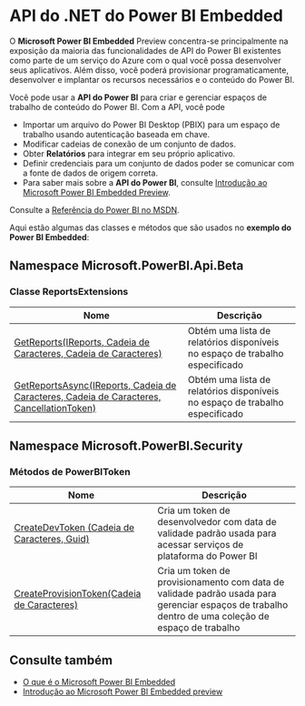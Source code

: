 <properties
   pageTitle="API do .NET do Power BI Embedded"
   description="API do .NET do Power BI Embedded"
   services="power-bi-embedded"
   documentationCenter=""
   authors="dvana"
   manager="NA"
   editor=""
   tags=""/>
<tags
   ms.service="power-bi-embedded"
   ms.devlang="NA"
   ms.topic="article"
   ms.tgt_pltfrm="NA"
   ms.workload="powerbi"
   ms.date="03/29/2016"
   ms.author="derrickv"/>

# API do .NET do Power BI Embedded

O **Microsoft Power BI Embedded** Preview concentra-se principalmente na exposição da maioria das funcionalidades de API do Power BI existentes como parte de um serviço do Azure com o qual você possa desenvolver seus aplicativos. Além disso, você poderá provisionar programaticamente, desenvolver e implantar os recursos necessários e o conteúdo do Power BI.

Você pode usar a **API do Power BI** para criar e gerenciar espaços de trabalho de conteúdo do Power BI. Com a API, você pode

  - Importar um arquivo do Power BI Desktop (PBIX) para um espaço de trabalho usando autenticação baseada em chave.
  - Modificar cadeias de conexão de um conjunto de dados.
  - Obter **Relatórios** para integrar em seu próprio aplicativo.
  - Definir credenciais para um conjunto de dados poder se comunicar com a fonte de dados de origem correta.
  - Para saber mais sobre a **API do Power BI**, consulte [Introdução ao Microsoft Power BI Embedded Preview](power-bi-embedded-get-started.md).

Consulte a [Referência do Power BI no MSDN](https://msdn.microsoft.com/library/mt669800.aspx).

Aqui estão algumas das classes e métodos que são usados no **exemplo do Power BI Embedded**:

## Namespace Microsoft.PowerBI.Api.Beta

### Classe ReportsExtensions
|Nome|Descrição
|---|---
|[GetReports(IReports, Cadeia de Caracteres, Cadeia de Caracteres)](https://msdn.microsoft.com/library/microsoft.powerbi.api.beta.reportsextensions.getreports.aspx)|Obtém uma lista de relatórios disponíveis no espaço de trabalho especificado
|[GetReportsAsync(IReports, Cadeia de Caracteres, Cadeia de Caracteres, CancellationToken)](https://msdn.microsoft.com/library/microsoft.powerbi.api.beta.reportsextensions.getreportsasync.aspx)|Obtém uma lista de relatórios disponíveis no espaço de trabalho especificado

## Namespace Microsoft.PowerBI.Security

### Métodos de PowerBIToken
|Nome| Descrição
|---|---
|[CreateDevToken (Cadeia de Caracteres, Guid)](https://msdn.microsoft.com/library/mt670215.aspx)|Cria um token de desenvolvedor com data de validade padrão usada para acessar serviços de plataforma do Power BI
|[CreateProvisionToken(Cadeia de Caracteres)](https://msdn.microsoft.com/library/mt670218.aspx)|Cria um token de provisionamento com data de validade padrão usada para gerenciar espaços de trabalho dentro de uma coleção de espaço de trabalho

## Consulte também

- [O que é o Microsoft Power BI Embedded](power-bi-embedded-what-is-power-bi-embedded.md)
- [Introdução ao Microsoft Power BI Embedded preview](power-bi-embedded-get-started.md)

<!---HONumber=AcomDC_0406_2016-->
